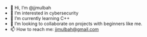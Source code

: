 - 👋 Hi, I’m @jjmulbah
- 👀 I’m interested in cybersecurity
- 🌱 I’m currently learning C++
- 💞️ I’m looking to collaborate on projects with beginners like me.
- 📫 How to reach me: jjmulbah@gmail.com

<!---
jjmulbah/jjmulbah is a ✨ special ✨ repository because its `README.md` (this file) appears on your GitHub profile.
You can click the Preview link to take a look at your changes.
--->
